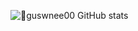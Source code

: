 ![guswnee00 GitHub stats](https://github-readme-stats.vercel.app/api?username=guswnee00&count_private=true&show_icons=true&theme=buefy)
